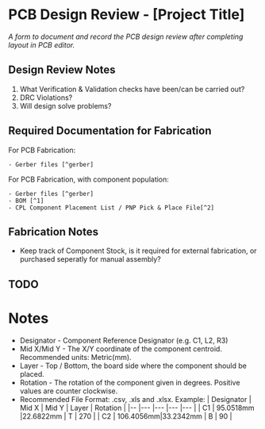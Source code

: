 # PCB Design Review - [Project Title] 

_A form to document and record the PCB design review after completing layout in PCB editor._ 


## Design Review Notes

1. What Verification & Validation checks have been/can be carried out?
2. DRC Violations?
3. Will design solve problems?



## Required Documentation for Fabrication

For PCB Fabrication:

	- Gerber files [^gerber]


For PCB Fabrication, with component population:
	
	- Gerber files [^gerber]
	- BOM [^1]
	- CPL Component Placement List / PNP Pick & Place File[^2]



## Fabrication Notes

- Keep track of Component Stock, is it required for external fabrication, or purchased seperatly for manual assembly?







## TODO




# Notes

[^gerber]: List of commonly used file names & formats, accepted by the majority of fabrication houses:
			- F.CU


[^1]: BOM Bill Of Materials
Reccomended formats: .csv, .xls, .xlsx
Example:
| Comment	| Designator	| Footprint | JLCPCB Part # (optional) 	|
|---		|---			|---		|---						|
|	100nF	|  C1			| 0805		|C49678 					|
|	22u		|  C2-5			| 6.3x5.4	|C72505						|
|	100uF	|  C6, C8, C10	| 6.3x7.7	|C65221						|

[^2]: Pick & Place or CPL File <br>
The Pick & Place File must contain the information below:

-	Designator - Component Reference Designator (e.g. C1, L2, R3)
- 	Mid X/Mid Y - The X/Y coordinate of the component centroid. Recommended units: Metric(mm). 
-	Layer - Top / Bottom, the board side where the component should be placed. 
-	Rotation - The rotation of the component given in degrees. Positive values are counter clockwise.
-	Recommended File Format: .csv, .xls and .xlsx.
Example:
| Designator 	| Mid X 	| Mid Y 	| Layer 	| Rotation 	|
|--				|---		|---		|---		|---		|
|	C1			| 95.0518mm	|22.6822mm	|	T		|	270		|
|	C2 			| 106.4056mm|33.2342mm	|	B		| 	90		|